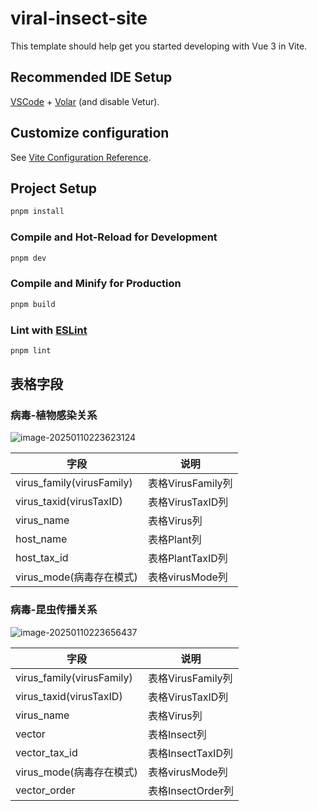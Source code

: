 # viral-insect-site

This template should help get you started developing with Vue 3 in Vite.

## Recommended IDE Setup

[VSCode](https://code.visualstudio.com/) + [Volar](https://marketplace.visualstudio.com/items?itemName=Vue.volar) (and disable Vetur).

## Customize configuration

See [Vite Configuration Reference](https://vite.dev/config/).

## Project Setup

```sh
pnpm install
```

### Compile and Hot-Reload for Development

```sh
pnpm dev
```

### Compile and Minify for Production

```sh
pnpm build
```

### Lint with [ESLint](https://eslint.org/)

```sh
pnpm lint
```

## 表格字段

### 病毒-植物感染关系

![image-20250110223623124](https://bing-wu-doc-1318477772.cos.ap-nanjing.myqcloud.com/typora/image-20250110223623124.png)

| 字段                      | 说明              |
| ------------------------- | ----------------- |
| virus_family(virusFamily) | 表格VirusFamily列 |
| virus_taxid(virusTaxID)   | 表格VirusTaxID列  |
| virus_name                | 表格Virus列       |
| host_name                 | 表格Plant列       |
| host_tax_id               | 表格PlantTaxID列  |
| virus_mode(病毒存在模式)  | 表格virusMode列   |

### 病毒-昆虫传播关系

![image-20250110223656437](https://bing-wu-doc-1318477772.cos.ap-nanjing.myqcloud.com/typora/image-20250110223656437.png)

| 字段                      | 说明              |
| ------------------------- | ----------------- |
| virus_family(virusFamily) | 表格VirusFamily列 |
| virus_taxid(virusTaxID)   | 表格VirusTaxID列  |
| virus_name                | 表格Virus列       |
| vector                    | 表格Insect列      |
| vector_tax_id             | 表格InsectTaxID列 |
| virus_mode(病毒存在模式)  | 表格virusMode列   |
| vector_order              | 表格InsectOrder列 |



